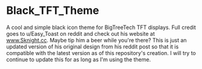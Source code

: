 # Black_TFT_Theme
A cool and simple black icon theme for BigTreeTech TFT displays. Full credit goes to u/Easy_Toast on reddit and check out his website at www.Sknight.cc. Maybe tip him a beer while you're there? This is just an updated version of his original design from his reddit post so that it is compatible with the latest version as of this repository's creation. I will try to continue to update this for as long as I'm using the theme.
